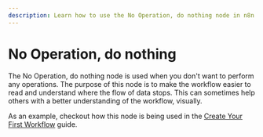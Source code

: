 ```yaml
---
description: Learn how to use the No Operation, do nothing node in n8n
---
```


# No Operation, do nothing

The No Operation, do nothing node is used when you don't want to perform any operations. The purpose of this node is to make the workflow easier to read and understand where the flow of data stops. This can sometimes help others with a better understanding of the workflow, visually.

As an example, checkout how this node is being used in the [Create Your First Workflow](../../../../getting-started/create-your-first-workflow/create-your-first-workflow/README.md) guide.
